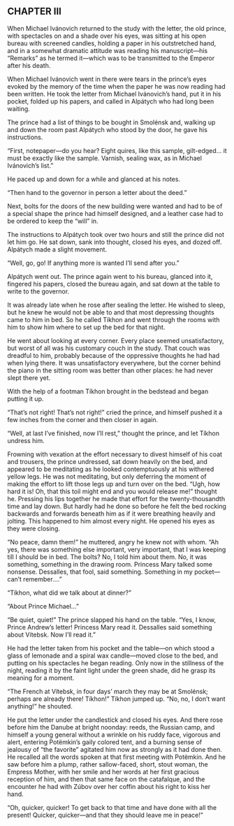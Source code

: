 ## CHAPTER III

When Michael Ivánovich returned to the study with the letter, the old
prince, with spectacles on and a shade over his eyes, was sitting at his
open bureau with screened candles, holding a paper in his outstretched
hand, and in a somewhat dramatic attitude was reading his manuscript—his
“Remarks” as he termed it—which was to be transmitted to the Emperor
after his death.

When Michael Ivánovich went in there were tears in the prince’s eyes
evoked by the memory of the time when the paper he was now reading had
been written. He took the letter from Michael Ivánovich’s hand, put it
in his pocket, folded up his papers, and called in Alpátych who had long
been waiting.

The prince had a list of things to be bought in Smolénsk and, walking
up and down the room past Alpátych who stood by the door, he gave his
instructions.

“First, notepaper—do you hear? Eight quires, like this sample,
gilt-edged... it must be exactly like the sample. Varnish, sealing wax,
as in Michael Ivánovich’s list.”

He paced up and down for a while and glanced at his notes.

“Then hand to the governor in person a letter about the deed.”

Next, bolts for the doors of the new building were wanted and had to be
of a special shape the prince had himself designed, and a leather case
had to be ordered to keep the “will” in.

The instructions to Alpátych took over two hours and still the prince
did not let him go. He sat down, sank into thought, closed his eyes, and
dozed off. Alpátych made a slight movement.

“Well, go, go! If anything more is wanted I’ll send after you.”

Alpátych went out. The prince again went to his bureau, glanced into it,
fingered his papers, closed the bureau again, and sat down at the table
to write to the governor.

It was already late when he rose after sealing the letter. He wished
to sleep, but he knew he would not be able to and that most depressing
thoughts came to him in bed. So he called Tíkhon and went through the
rooms with him to show him where to set up the bed for that night.

He went about looking at every corner. Every place seemed
unsatisfactory, but worst of all was his customary couch in the study.
That couch was dreadful to him, probably because of the oppressive
thoughts he had had when lying there. It was unsatisfactory everywhere,
but the corner behind the piano in the sitting room was better than
other places: he had never slept there yet.

With the help of a footman Tíkhon brought in the bedstead and began
putting it up.

“That’s not right! That’s not right!” cried the prince, and himself
pushed it a few inches from the corner and then closer in again.

“Well, at last I’ve finished, now I’ll rest,” thought the prince, and
let Tíkhon undress him.

Frowning with vexation at the effort necessary to divest himself of his
coat and trousers, the prince undressed, sat down heavily on the
bed, and appeared to be meditating as he looked contemptuously at his
withered yellow legs. He was not meditating, but only deferring the
moment of making the effort to lift those legs up and turn over on the
bed. “Ugh, how hard it is! Oh, that this toil might end and you would
release me!” thought he. Pressing his lips together he made that effort
for the twenty-thousandth time and lay down. But hardly had he done so
before he felt the bed rocking backwards and forwards beneath him as if
it were breathing heavily and jolting. This happened to him almost every
night. He opened his eyes as they were closing.

“No peace, damn them!” he muttered, angry he knew not with whom. “Ah
yes, there was something else important, very important, that I was
keeping till I should be in bed. The bolts? No, I told him about them.
No, it was something, something in the drawing room. Princess Mary
talked some nonsense. Dessalles, that fool, said something. Something in
my pocket—can’t remember....”

“Tíkhon, what did we talk about at dinner?”

“About Prince Michael...”

“Be quiet, quiet!” The prince slapped his hand on the table. “Yes, I
know, Prince Andrew’s letter! Princess Mary read it. Dessalles said
something about Vítebsk. Now I’ll read it.”

He had the letter taken from his pocket and the table—on which stood a
glass of lemonade and a spiral wax candle—moved close to the bed, and
putting on his spectacles he began reading. Only now in the stillness of
the night, reading it by the faint light under the green shade, did he
grasp its meaning for a moment.

“The French at Vítebsk, in four days’ march they may be at Smolénsk;
perhaps are already there! Tíkhon!” Tíkhon jumped up. “No, no, I don’t
want anything!” he shouted.

He put the letter under the candlestick and closed his eyes. And there
rose before him the Danube at bright noonday: reeds, the Russian
camp, and himself a young general without a wrinkle on his ruddy face,
vigorous and alert, entering Potëmkin’s gaily colored tent, and a
burning sense of jealousy of “the favorite” agitated him now as strongly
as it had done then. He recalled all the words spoken at that
first meeting with Potëmkin. And he saw before him a plump, rather
sallow-faced, short, stout woman, the Empress Mother, with her smile
and her words at her first gracious reception of him, and then that same
face on the catafalque, and the encounter he had with Zúbov over her
coffin about his right to kiss her hand.

“Oh, quicker, quicker! To get back to that time and have done with all
the present! Quicker, quicker—and that they should leave me in peace!”





